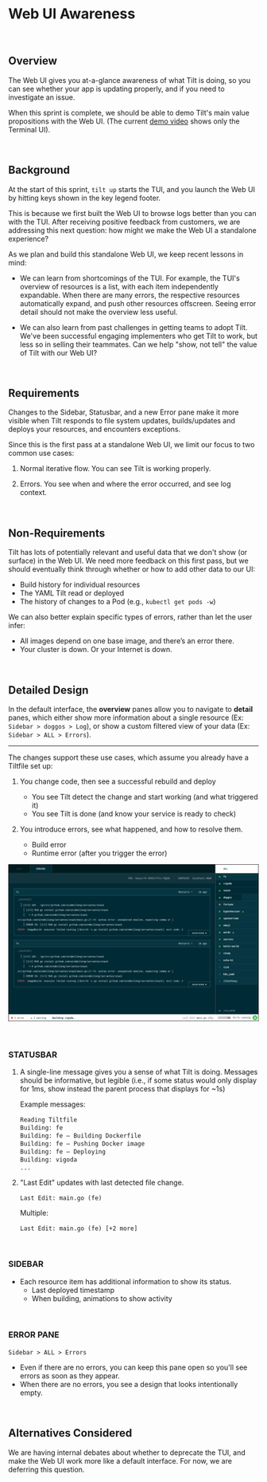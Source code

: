 # Web UI Awareness


&nbsp;
## Overview

The Web UI gives you at-a-glance awareness of what Tilt is doing, so you can see whether your app is updating properly, and if you need to investigate an issue. 

When this sprint is complete, we should be able to demo Tilt's main value propositions with the Web UI. (The current [demo video](https://tilt.dev) shows only the Terminal UI).


&nbsp;
## Background

At the start of this sprint, `tilt up` starts the TUI, and you launch the Web UI by hitting keys shown in the key legend footer.

This is because we first built the Web UI to browse logs better than you can with the TUI. After receiving positive feedback from customers, we are addressing this next question: how might we make the Web UI a standalone experience? 

As we plan and build this standalone Web UI, we keep recent lessons in mind:

- We can learn from shortcomings of the TUI. For example, the TUI's overview of resources is a list, with each item independently expandable. When there are many errors, the respective resources automatically expand, and push other resources offscreen. Seeing error detail should not make the overview less useful.

- We can also learn from past challenges in getting teams to adopt Tilt. We've been successful engaging implementers who get Tilt to work, but less so in selling their teammates. Can we help "show, not tell" the value of Tilt with our Web UI?



&nbsp;
## Requirements

Changes to the Sidebar, Statusbar, and a new Error pane make it more visible when Tilt responds to file system updates, builds/updates and deploys your resources, and encounters exceptions. 

Since this is the first pass at a standalone Web UI, we limit our focus to two common use cases: 

1. Normal iterative flow. You can see Tilt is working properly.

2. Errors. You see when and where the error occurred, and see log context.


&nbsp;
## Non-Requirements
Tilt has lots of potentially relevant and useful data that we don't show (or surface) in the Web UI. We need more feedback on this first pass, but we should eventually think through whether or how to add other data to our UI:

- Build history for individual resources
- The YAML Tilt read or deployed
- The history of changes to a Pod (e.g., `kubectl get pods -w`)

We can also better explain specific types of errors, rather than let the user infer:

- All images depend on one base image, and there’s an error there.
- Your cluster is down. Or your Internet is down.


&nbsp;
## Detailed Design

In the default interface, the **overview** panes allow you to navigate to **detail** panes, which either show more information about a single resource (Ex: `Sidebar > doggos > Log`), or show a custom filtered view of your data (Ex: `Sidebar > ALL > Errors`).

***
The changes support these use cases, which assume you already have a Tiltfile set up:

1. You change code, then see a successful rebuild and deploy
    - You see Tilt detect the change and start working (and what triggered it)
    - You see Tilt is done (and know your service is ready to check)

2. You introduce errors, see what happened, and how to resolve them.
    - Build error
    - Runtime error (after you trigger the error)

![](/web_ui_awareness_mock.png)

&nbsp;
### STATUSBAR
1. A single-line message gives you a sense of what Tilt is doing. Messages should be informative, but legible (i.e., if some status would only display for 1ms, show instead the parent process that displays for ~1s)

	Example messages:

	```
	Reading Tiltfile
	Building: fe
	Building: fe — Building Dockerfile
	Building: fe — Pushing Docker image 
	Building: fe — Deploying
	Building: vigoda 
	...
	```


2. "Last Edit" updates with last detected file change.

	```
	Last Edit: main.go (fe)
	```
	
	Multiple:
	
	```
	Last Edit: main.go (fe) [+2 more]
	```



&nbsp;
### SIDEBAR
- Each resource item has additional information to show its status.
	- Last deployed timestamp
	- When building, animations to show activity


&nbsp;
### ERROR PANE
`Sidebar > ALL > Errors`

- Even if there are no errors, you can keep this pane open so you'll see errors as soon as they appear.
- When there are no errors, you see a design that looks intentionally empty.


&nbsp;
## Alternatives Considered

We are having internal debates about whether to deprecate the TUI, and make the Web UI work more like a default interface. For now, we are deferring this question. 
